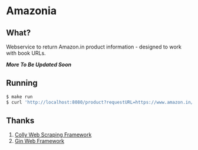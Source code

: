 # Amazonia

## What?

Webservice to return Amazon.in product information - designed to work with book URLs.

___More To Be Updated Soon___

## Running

```bash
$ make run
$ curl 'http://localhost:8080/product?requestURL=https://www.amazon.in/dp/B081HXR95C' | jq
```

## Thanks

1. [Colly Web Scraping Framework](https://go-colly.org/)
2. [Gin Web Framework](https://gin-gonic.com/)